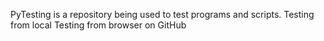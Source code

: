 PyTesting is a repository being used to test programs and scripts.
Testing from local
Testing from browser on GitHub
